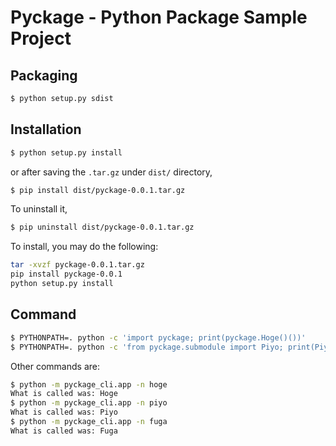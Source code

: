 Pyckage - Python Package Sample Project
===

## Packaging

```bash
$ python setup.py sdist
```

## Installation

```bash
$ python setup.py install
```

or after saving the `.tar.gz` under `dist/` directory,

```bash
$ pip install dist/pyckage-0.0.1.tar.gz
```

To uninstall it,

```bash
$ pip uninstall dist/pyckage-0.0.1.tar.gz
```

To install, you may do the following:

```bash
tar -xvzf pyckage-0.0.1.tar.gz
pip install pyckage-0.0.1
python setup.py install
```

## Command

```bash
$ PYTHONPATH=. python -c 'import pyckage; print(pyckage.Hoge()())'
$ PYTHONPATH=. python -c 'from pyckage.submodule import Piyo; print(Piyo()())'
```

Other commands are:

```bash
$ python -m pyckage_cli.app -n hoge
What is called was: Hoge
$ python -m pyckage_cli.app -n piyo
What is called was: Piyo
$ python -m pyckage_cli.app -n fuga
What is called was: Fuga
```
